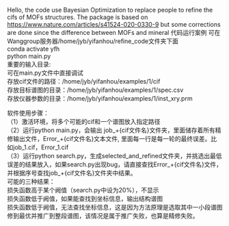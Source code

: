 Hello, the code use Bayesian Optimization to replace people to refine the cifs of MOFs structures. The package is based on https://www.nature.com/articles/s41524-020-0330-9 but some corrections are done since the difference between MOFs and mineral
代码运行案例
可在Wanggroup服务器/home/jyb/yifanhou/refine_code文件夹下面  
conda activate yfh  
python main.py  
重要的输入目录:  
可在main.py文件中直接调试  
存放cif文件的路径：/home/jyb/yifanhou/examples/1/cif  
存放目标谱图的目录：/home/jyb/yifanhou/examples/1/spec.csv  
存放仪器参数的目录：/home/jyb/yifanhou/examples/1/inst_xry.prm  

软件使用步骤：  
（1）激活环境，将多个可能的cif和一个谱图放入指定路径  
（2）运行python main.py，会输出 job_+{cif文件名}文件夹，里面储存着所有精修输出文件，Error_+{cif文件名}文本文件, 里面每一行是每一轮的最终误差。比如job_1.cif，Error_1.cif  
（3）运行python search.py，生成selected_and_refined文件夹，并挑选出最低误差的结果放入，如果search.py出现bug，请直接查找Error_+{cif文件名}文件，并根据序号查找job_+{cif文件名}文件夹中结果。  
可能的三种结果：  
损失函数高于某个阙值（search.py中设为20%），不显示  
损失函数低于阙值，如果能查找到坐标信息，输出结构谱图  
损失函数低于阙值，无法查找坐标信息，这是因为方法原理是选取其中一小段谱图修到最优并推广到整段谱图，该情况是属于推广失败，也算是精修失败。  
